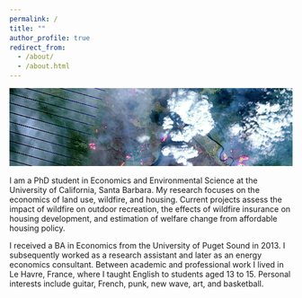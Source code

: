 ```yaml
---
permalink: /
title: ""
author_profile: true
redirect_from: 
  - /about/
  - /about.html
---
```


![](images/ft_mcmurray_wiki.png)

I am a PhD student in Economics and Environmental Science at the University of California, Santa Barbara. My research focuses on the economics of land use, wildfire, and housing. Current projects assess the impact of wildfire on outdoor recreation, the effects of wildfire insurance on housing development, and estimation of welfare change from affordable housing policy.

I received a BA in Economics from the University of Puget Sound in 2013. I subsequently worked as a research assistant and later as an energy economics consultant. Between academic and professional work I lived in Le Havre, France, where I taught English to students aged 13 to 15. Personal interests include guitar, French, punk, new wave, art, and basketball.